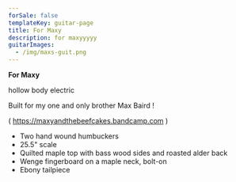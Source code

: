 ```yaml
---
forSale: false
templateKey: guitar-page
title: For Maxy
description: for maxyyyyy
guitarImages:
  - /img/maxs-guit.png
---
```


**For Maxy**

hollow body electric

Built for my one and only brother Max Baird !

( https://maxyandthebeefcakes.bandcamp.com )

- Two hand wound humbuckers
- 25.5" scale
- Quilted maple top with bass wood sides and roasted alder back
- Wenge fingerboard on a maple neck, bolt-on
- Ebony tailpiece
